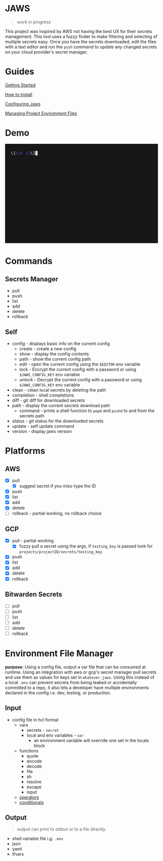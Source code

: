 # JAWS

> work in progress

This project was inspired by AWS not having the best UX for their secrets management. This tool uses a fuzzy finder to make filtering and selecting of multiple secrets easy. Once you have the secrets downloaded, edit the files with a text editor and run the `push` command to update any changed secrets on your cloud provider's secret manager.

# Guides

[Getting Started](./docs/getting-started.md)

[How to Install](./docs/install.md)

[Configuring Jaws](./docs/configure.md)

[Managing Project Environment Files](./docs/manage-env.md)

# Demo

![demo](./docs/vhs/demo/pull_edit_push.gif)

# Commands

## Secrets Manager

- pull
- push
- list
- add
- delete
- rollback

## Self

- config - displays basic info on the current config
  - create - create a new config
  - show - display the config contents
  - path - show the current config path
  - edit - open the current config using the `$EDITOR` env variable
  - lock - Encrypt the current config with a password or using `$JAWS_CONFIG_KEY` env variable
  - unlock - Decrypt the current config with a password or using `$JAWS_CONFIG_KEY` env variable
- clean - clean local secrets by deleting the path
- completion - shell completions
- diff - git diff for downloaded secrets
- path - display the current secrets download path
  - command - prints a shell function to `popd` and `pushd` to and from the secrets path
- status - git status for the downloaded secrets
- update - self update command
- version - display jaws version

# Platforms

## AWS

- [x] pull
  - [x] suggest secret if you miss-type the ID
- [x] push
- [x] list
- [x] add
- [x] delete
- [ ] rollback - partial working, no rollback choice

## GCP

- [x] pull - partial working
  - [x] fuzzy pull a secret using the args, if `testing_key` is passed look for `projects/projectID/secrets/testing_key`
- [x] push
- [x] list
- [x] add
- [x] delete
- [x] rollback

## Bitwarden Secrets

- [ ] pull
- [ ] push
- [ ] list
- [ ] add
- [ ] delete
- [ ] rollback

# Environment File Manager

**purpose**: Using a config file, output a var file that can be consumed at runtime. Using an integration with aws or gcp's secret manager pull secrets and use them as values for keys set in `whatever.jaws`. Using this instead of a local `.env` can prevent secrets from being leaked or accidentally committed to a repo, it also lets a developer have multiple environments declared in the config i.e. dev, testing, or production.

## Input

- config file in hcl format
  - vars
    - secrets - `secret`
    - local and env variables - `var`
      - an environment variable will override one set in the locals block
  - functions
    - quote
    - encode
    - decode
    - file
    - sh
    - resolve
    - escape
    - input
  - [operators](https://developer.hashicorp.com/terraform/language/expressions/operators)
  - [conditionals](https://developer.hashicorp.com/terraform/language/expressions/conditionals)

## Output

> output can print to stdout or to a file directly.

- shell variable file i.g. `.env`
- json
- yaml
- tfvars
